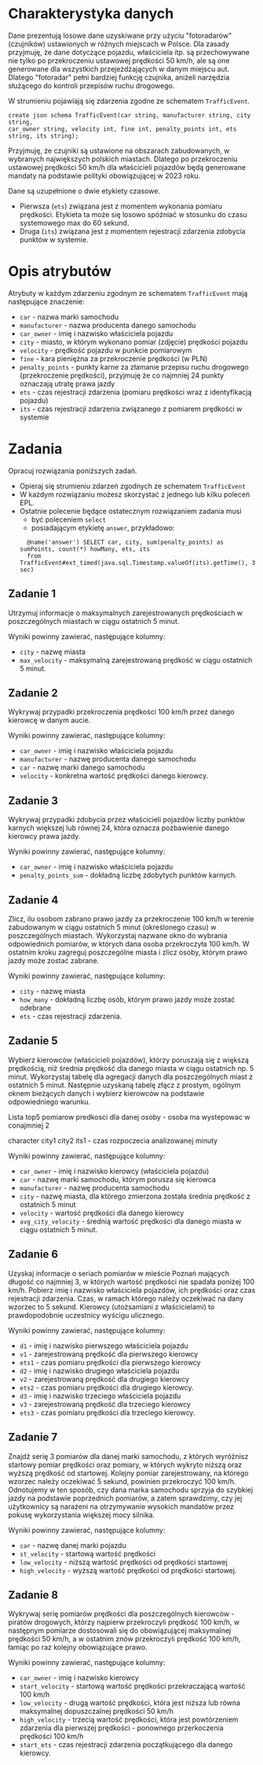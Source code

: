 # Charakterystyka danych
Dane prezentują losowe dane uzyskiwane przy użyciu "fotoradarów" (czujników) ustawionych
w różnych miejscach w Polsce. Dla zasady przyjmuję, że dane dotyczące pojazdu, właściciela
itp. są przechowywane nie tylko po przekroczeniu ustawowej prędkości 50 km/h, ale są one
generowane dla wszystkich przejeżdżających w danym miejscu aut. Dlatego "fotoradar" pełni
bardziej funkcję czujnika, aniżeli narzędzia służącego do kontroli przepisów ruchu drogowego.

W strumieniu pojawiają się zdarzenia zgodne ze schematem `TrafficEvent`.

```
create json schema TrafficEvent(car string, manufacturer string, city string, 
car_owner string, velocity int, fine int, penalty_points int, ets string, its string);
```

Przyjmuję, że czujniki są ustawione na obszarach zabudowanych, w wybranych największych
polskich miastach. Dlatego po przekroczeniu ustawowej prędkości 50 km/h dla właścicieli 
pojazdów będą generowane mandaty na podstawie polityki obowiązującej w 2023 roku.

Dane są uzupełnione o dwie etykiety czasowe. 
* Pierwsza (`ets`) związana jest z momentem wykonania pomiaru prędkości. 
  Etykieta ta może się losowo spóźniać w stosunku do czasu systemowego max do 60 sekund.
* Druga (`its`) związana jest z momentem rejestracji zdarzenia zdobycia punktów w systemie.

# Opis atrybutów

Atrybuty w każdym zdarzeniu zgodnym ze schematem `TrafficEvent` mają następujące znaczenie:

* `car` - nazwa marki samochodu
* `manufacturer` - nazwa producenta danego samochodu
* `car_owner` - imię i nazwisko właściciela pojazdu
* `city` - miasto, w którym wykonano pomiar (zdjęcie) prędkości pojazdu
* `velocity` - prędkość pojazdu w punkcie pomiarowym
* `fine` - kara pieniężna za przekroczenie prędkości (w PLN)
* `penalty_points` - punkty karne za złamanie przepisu ruchu drogowego (przekroczenie 
prędkości), przyjmuję że co najmniej 24 punkty oznaczają utratę prawa jazdy
* `ets` - czas rejestracji zdarzenia (pomiaru prędkości wraz z identyfikacją pojazdu)
* `its` - czas rejestracji zdarzenia związanego z pomiarem prędkości w systemie

# Zadania
Opracuj rozwiązania poniższych zadań. 
* Opieraj się strumieniu zdarzeń zgodnych ze schematem `TrafficEvent`
* W każdym rozwiązaniu możesz skorzystać z jednego lub kilku poleceń EPL.
* Ostatnie polecenie będące ostatecznym rozwiązaniem zadania musi 
  * być poleceniem `select` 
  * posiadającym etykietę `answer`, przykładowo:
  ```
    @name('answer') SELECT car, city, sum(penalty_points) as sumPoints, count(*) howMany, ets, its
    from TrafficEvent#ext_timed(java.sql.Timestamp.valueOf(its).getTime(), 3 sec)
  ```

## Zadanie 1
Utrzymuj informacje o maksymalnych zarejestrowanych prędkościach
w poszczególnych miastach w ciągu ostatnich 5 minut.

Wyniki powinny zawierać, następujące kolumny:
- `city` - nazwę miasta
- `max_velocity` - maksymalną zarejestrowaną prędkość w ciągu ostatnich 5 minut.

## Zadanie 2
Wykrywaj przypadki przekroczenia prędkości 100 km/h przez danego kierowcę w danym aucie.

Wyniki powinny zawierać, następujące kolumny:
- `car_owner` - imię i nazwisko właściciela pojazdu
- `manufacturer` - nazwę producenta danego samochodu
- `car` - nazwę marki danego samochodu
- `velocity` - konkretna wartość prędkości danego kierowcy.

## Zadanie 3
Wykrywaj przypadki zdobycia przez właścicieli pojazdów liczby punktów karnych większej
lub równej 24, która oznacza pozbawienie danego kierowcy prawa jazdy.

Wyniki powinny zawierać, następujące kolumny:
- `car_owner` - imię i nazwisko właściciela pojazdu
- `penalty_points_sum` - dokładną liczbę zdobytych punktów karnych.

## Zadanie 4
Zlicz, ilu osobom zabrano prawo jazdy za przekroczenie 100 km/h w terenie zabudowanym
w ciągu ostatnich 5 minut (określonego czasu) w poszczególnych miastach. Wykorzystaj
nazwane okno do wybrania odpowiednich pomiarów, w których dana osoba przekroczyła
100 km/h. W ostatnim kroku zagreguj poszczególne miasta i zlicz osoby, którym prawo jazdy
może zostać zabrane.

Wyniki powinny zawierać, następujące kolumny:
- `city` - nazwę miasta
- `how_many` - dokładną liczbę osób, którym prawo jazdy może zostać odebrane
- `ets` - czas rejestracji zdarzenia.

## Zadanie 5
Wybierz kierowców (właścicieli pojazdów), którzy poruszają się z większą prędkością,
niż średnia prędkość dla danego miasta w ciągu ostatnich np. 5 minut. Wykorzystaj tabelę
dla agregacji danych dla poszczególnych miast z ostatnich 5 minut. Następnie uzyskaną tabelę
złącz z prostym, ogólnym oknem bieżących danych i wybierz kierowców na podstawie odpowiedniego
warunku.

Lista top5 pomiarow predkosci dla danej osoby - osoba ma wystepowac w conajmniej 2

character
city1
city2
its1 - czas rozpoczecia analizowanej minuty

Wyniki powinny zawierać, następujące kolumny:
- `car_owner` - imię i nazwisko kierowcy (właściciela pojazdu)
- `car` - nazwę marki samochodu, którym porusza się kierowca
- `manufacturer` - nazwę producenta samochodu
- `city` - nazwę miasta, dla którego zmierzona została średnia prędkość z ostatnich 5 minut
- `velocity` - wartość prędkości dla danego kierowcy
- `avg_city_velocity` - średnią wartość prędkości dla danego miasta w ciągu ostatnich 5 minut.

## Zadanie 6
Uzyskaj informacje o seriach pomiarów w mieście Poznań mających długość co najmniej 3,
w których wartość prędkości nie spadała poniżej 100 km/h. Pobierz imię i nazwisko 
właściciela pojazdów, ich prędkości oraz czas rejestracji zdarzenia. Czas, w ramach
którego należy oczekiwać na dany wzorzec to 5 sekund. Kierowcy (utożsamiani z właścicielami)
to prawdopodobnie uczestnicy wyścigu ulicznego.

Wyniki powinny zawierać, następujące kolumny:
- `d1` - imię i nazwisko pierwszego właściciela pojazdu
- `v1` - zarejestrowaną prędkość dla pierwszego kierowcy
- `ets1` - czas pomiaru prędkości dla pierwszego kierowcy
- `d2` - imię i nazwisko drugiego właściciela pojazdu
- `v2` - zarejestrowaną prędkość dla drugiego kierowcy
- `ets2` - czas pomiaru prędkości dla drugiego kierowcy.
- `d3` - imię i nazwisko trzeciego właściciela pojazdu
- `v3` - zarejestrowaną prędkość dla trzeciego kierowcy
- `ets3` - czas pomiaru prędkości dla trzeciego kierowcy.

## Zadanie 7
Znajdź serię 3 pomiarów dla danej marki samochodu, z których wyróżnisz startowy pomiar
prędkości oraz pomiary, w których wykryto niższą oraz wyższą prędkość od startowej.
Kolejny pomiar zarejestrowany, na którego wzorzec należy oczekiwać 5 sekund, powinien
przekroczyć 100 km/h. Odnotujemy w ten sposób, czy dana marka samochodu sprzyja do 
szybkiej jazdy na podstawie poprzednich pomiarów, a zatem sprawdzimy, czy jej użytkownicy
są narażeni na otrzymywanie wysokich mandatów przez pokusę wykorzystania większej mocy
silnika.

Wyniki powinny zawierać, następujące kolumny:
- `car` - nazwę danej marki pojazdu
- `st_velocity` - startową wartość prędkości
- `low_velocity` - niższą wartość prędkości od prędkości startowej
- `high_velocity` - wyższą wartość prędkości od prędkości startowej.

## Zadanie 8
Wykrywaj serię pomiarów prędkości dla poszczególnych kierowców - piratów drogowych, którzy
najpierw przekroczyli prędkość 100 km/h, w następnym pomiarze dostosowali się do obowiązującej
maksymalnej prędkości 50 km/h, a w ostatnim znów przekroczyli prędkość 100 km/h, łamiąc
po raz kolejny obowiązujące prawo.

Wyniki powinny zawierać, następujące kolumny:
- `car_owner` - imię i nazwisko kierowcy
- `start_velocity` - startową wartość prędkości przekraczającą wartość 100 km/h
- `low_velocity` - drugą wartość prędkości, która jest niższa lub równa 
maksymalnej dopuszczalnej prędkości 50 km/h 
- `high_velocity` - trzecią wartość prędkości, która jest powtórzeniem zdarzenia dla pierwszej
prędkości - ponownego przerkoczenia prędkości 100 km/h
- `start_ets` - czas rejestracji zdarzenia początkującego dla danego kierowcy.
